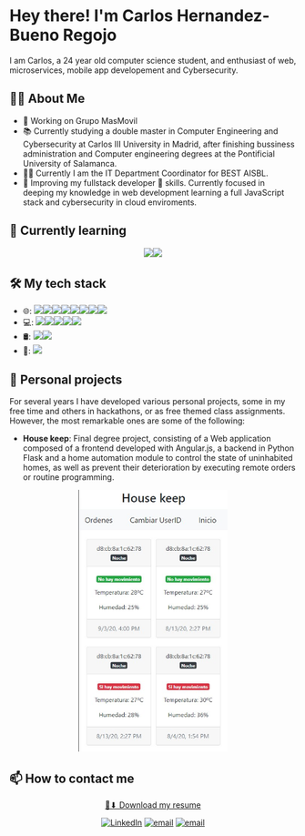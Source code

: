 # Hey there! I'm Carlos Hernandez-Bueno Regojo

I am Carlos, a 24 year old computer science student, and enthusiast of web, microservices, mobile app developement and Cybersecurity.

## 👨‍🎓 About Me
- 💼 Working on Grupo MasMovil
- 📚 Currently studying a double master in Computer Engineering and Cybersecurity at Carlos III University in Madrid, after finishing bussiness administration and Computer engineering degrees at the Pontificial University of Salamanca.
- 👨‍🔧 Currently I am the IT Department Coordinator for BEST AISBL.
- 🌱 Improving my fullstack developer 🚀 skills. Currently focused in deeping my knowledge in web development learning a full JavaScript stack and cybersecurity in cloud enviroments.

## 🌱  Currently learning
<p align="center">
<img src="https://img.shields.io/badge/node.js%20-%2343853D.svg?&style=for-the-badge&logo=node.js&logoColor=white" /><img src="https://img.shields.io/badge/React-20232A?style=for-the-badge&logo=react&logoColor=61DAFB" />
</p>


## 🛠 My tech stack
- 🌐: <img src="https://img.shields.io/badge/javascript%20-%23323330.svg?&style=for-the-badge&logo=javascript&logoColor=%23F7DF1E" /><img src="https://img.shields.io/badge/bootstrap%20-%23563D7C.svg?&style=for-the-badge&logo=bootstrap&logoColor=white"/><img src="https://img.shields.io/badge/php-%23777BB4.svg?&style=for-the-badge&logo=php&logoColor=white"/><img src="https://img.shields.io/badge/Symphony-%230098FF.svg?&style=for-the-badge&logo=Symphony&logoColor=white"><img src="https://img.shields.io/badge/typescript%20-%23007ACC.svg?&style=for-the-badge&logo=typescript&logoColor=white" /><img src="https://img.shields.io/badge/angular.js%20-%23E23237.svg?&style=for-the-badge&logo=angularjs&logoColor=white"/><img src="https://img.shields.io/badge/Django-092E20?style=for-the-badge&logo=django&logoColor=white" /><img src="https://img.shields.io/badge/flask%20-%23000.svg?&style=for-the-badge&logo=flask&logoColor=white" />
- 💻: <img src="https://img.shields.io/badge/c%23%20-%23239120.svg?&style=for-the-badge&logo=c-sharp&logoColor=white" /><img src="https://img.shields.io/badge/java-%23ED8B00.svg?&style=for-the-badge&logo=java&logoColor=white" /><img src="https://img.shields.io/badge/c++%20-%2300599C.svg?&style=for-the-badge&logo=c%2B%2B&logoColor=white" /><img src="https://img.shields.io/badge/Arduino-%2300979D.svg?&style=for-the-badge&logo=Arduino&logoColor=white" /><img src="https://img.shields.io/badge/python%20-%2314354C.svg?&style=for-the-badge&logo=python&logoColor=white" />
- 🛢: <img src="https://img.shields.io/badge/MongoDB-%234ea94b.svg?&style=for-the-badge&logo=mongodb&logoColor=white" /><img src="https://img.shields.io/badge/mysql-%2300f.svg?&style=for-the-badge&logo=mysql&logoColor=white" />
- 🔧: <img src="https://img.shields.io/badge/Git-%23F05032.svg?&style=for-the-badge&logo=Git&logoColor=white" /> 

## 🎯 Personal projects
For several years I have developed various personal projects, some in my free time and others in hackathons, or as free themed class assignments. However, the most remarkable ones are some of the following:


- **House keep**: 
Final degree project, consisting of a Web application composed of a frontend developed with Angular.js, a backend in Python Flask and a home automation module to control the state of uninhabited homes, as well as prevent their deterioration by executing remote orders or routine programming.
<p align="center">
  <img width="auto" height="460" src="https://github.com/carloshdezbueno/carloshdezbueno/blob/master/imagenTFG.jpg">
</p>


## 📫 How to contact me
<p align="center">
 <a href="https://github.com/carloshdezbueno/carloshdezbueno/raw/master/resume.pdf"> 📄⬇ Download my resume  </a>
 </p>
<p align="center">
<a href="https://www.linkedin.com/in/carlos-hernández-bueno-regojo"><img alt="LinkedIn" src="https://img.shields.io/badge/linkedin-%230077B5.svg?&style=for-the-badge&logo=linkedin&logoColor=white"></a>
  <a href="mailto:carloshdez.bueno@gmail.com"><img alt="email" src="https://img.shields.io/badge/gmail-%23D14836.svg?&style=for-the-badge&logo=gmail&logoColor=white"></a>
  <a href="https://carloshdez-bueno.medium.com/"><img alt="email" src="https://img.shields.io/badge/Medium-12100E?style=for-the-badge&logo=medium&logoColor=white"></a>
   </p>
   

